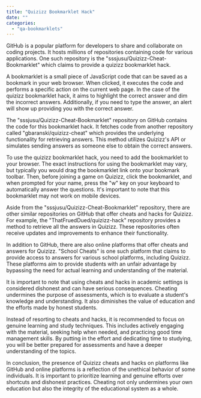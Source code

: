 ```yaml
---
title: "Quizizz Bookmarklet Hack"
date: ""
categories: 
  - "qa-bookmarklets"
---
```


GitHub is a popular platform for developers to share and collaborate on coding projects. It hosts millions of repositories containing code for various applications. One such repository is the "sssjusu/Quizizz-Cheat-Bookmarklet" which claims to provide a quizizz bookmarklet hack.

A bookmarklet is a small piece of JavaScript code that can be saved as a bookmark in your web browser. When clicked, it executes the code and performs a specific action on the current web page. In the case of the quizizz bookmarklet hack, it aims to highlight the correct answer and dim the incorrect answers. Additionally, if you need to type the answer, an alert will show up providing you with the correct answer.

The "sssjusu/Quizizz-Cheat-Bookmarklet" repository on GitHub contains the code for this bookmarklet hack. It fetches code from another repository called "gbaranski/quizizz-cheat" which provides the underlying functionality for retrieving answers. This method utilizes Quizizz's API or simulates sending answers as someone else to obtain the correct answers.

To use the quizizz bookmarklet hack, you need to add the bookmarklet to your browser. The exact instructions for using the bookmarklet may vary, but typically you would drag the bookmarklet link onto your bookmark toolbar. Then, before joining a game on Quizizz, click the bookmarklet, and when prompted for your name, press the "w" key on your keyboard to automatically answer the questions. It's important to note that this bookmarklet may not work on mobile devices.

Aside from the "sssjusu/Quizizz-Cheat-Bookmarklet" repository, there are other similar repositories on GitHub that offer cheats and hacks for Quizizz. For example, the "ThatFruedDued/quizizz-hack" repository provides a method to retrieve all the answers in Quizizz. These repositories often receive updates and improvements to enhance their functionality.

In addition to GitHub, there are also online platforms that offer cheats and answers for Quizizz. "School Cheats" is one such platform that claims to provide access to answers for various school platforms, including Quizizz. These platforms aim to provide students with an unfair advantage by bypassing the need for actual learning and understanding of the material.

It is important to note that using cheats and hacks in academic settings is considered dishonest and can have serious consequences. Cheating undermines the purpose of assessments, which is to evaluate a student's knowledge and understanding. It also diminishes the value of education and the efforts made by honest students.

Instead of resorting to cheats and hacks, it is recommended to focus on genuine learning and study techniques. This includes actively engaging with the material, seeking help when needed, and practicing good time management skills. By putting in the effort and dedicating time to studying, you will be better prepared for assessments and have a deeper understanding of the topics.

In conclusion, the presence of Quizizz cheats and hacks on platforms like GitHub and online platforms is a reflection of the unethical behavior of some individuals. It is important to prioritize learning and genuine efforts over shortcuts and dishonest practices. Cheating not only undermines your own education but also the integrity of the educational system as a whole.
